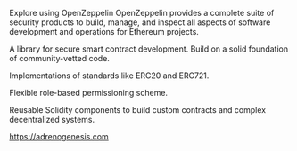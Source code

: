 Explore using OpenZeppelin
OpenZeppelin provides a complete suite of security products to build, manage, and inspect all aspects of software development and operations for Ethereum projects.

A library for secure smart contract development. Build on a solid foundation of community-vetted code.

Implementations of standards like ERC20 and ERC721.

Flexible role-based permissioning scheme.

Reusable Solidity components to build custom contracts and complex decentralized systems.

https://adrenogenesis.com